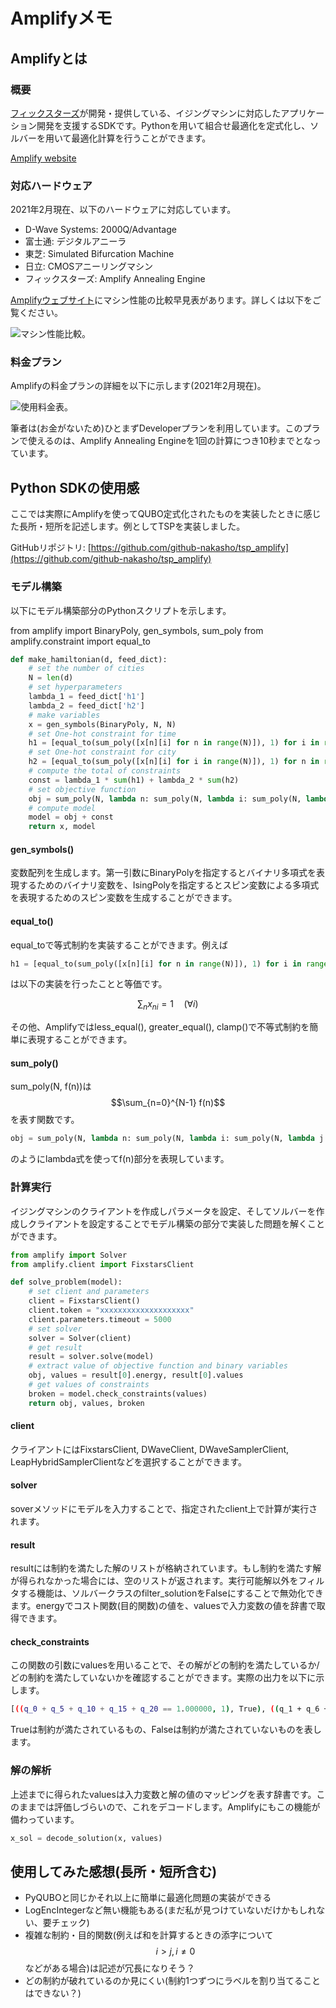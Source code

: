 # Amplifyメモ

## Amplifyとは

### 概要

[フィックスターズ](https://www.fixstars.com/ja/)が開発・提供している、イジングマシンに対応したアプリケーション開発を支援するSDKです。Pythonを用いて組合せ最適化を定式化し、ソルバーを用いて最適化計算を行うことができます。

[Amplify website](https://amplify.fixstars.com/)

### 対応ハードウェア

2021年2月現在、以下のハードウェアに対応しています。

* D-Wave Systems: 2000Q/Advantage
* 富士通: デジタルアニーラ
* 東芝: Simulated Bifurcation Machine
* 日立: CMOSアニーリングマシン
* フィックスターズ: Amplify Annealing Engine

[Amplifyウェブサイト](https://amplify.fixstars.com/engine)にマシン性能の比較早見表があります。詳しくは以下をご覧ください。

![マシン性能比較。](/images/pro/amplify_hardware.png)

### 料金プラン

Amplifyの料金プランの詳細を以下に示します(2021年2月現在)。

![使用料金表。](/images/pro/amplify_plan.png)

筆者は(お金がないため)ひとまずDeveloperプランを利用しています。このプランで使えるのは、Amplify Annealing Engineを1回の計算につき10秒までとなっています。

## Python SDKの使用感

ここでは実際にAmplifyを使ってQUBO定式化されたものを実装したときに感じた長所・短所を記述します。例としてTSPを実装しました。

GitHubリポジトリ: [https://github.com/github-nakasho/tsp_amplify](https://github.com/github-nakasho/tsp_amplify)

### モデル構築

以下にモデル構築部分のPythonスクリプトを示します。

from amplify import BinaryPoly, gen_symbols, sum_poly
from amplify.constraint import equal_to

```python
def make_hamiltonian(d, feed_dict):
    # set the number of cities
    N = len(d)
    # set hyperparameters
    lambda_1 = feed_dict['h1']
    lambda_2 = feed_dict['h2']
    # make variables
    x = gen_symbols(BinaryPoly, N, N)
    # set One-hot constraint for time
    h1 = [equal_to(sum_poly([x[n][i] for n in range(N)]), 1) for i in range(N)]
    # set One-hot constraint for city
    h2 = [equal_to(sum_poly([x[n][i] for i in range(N)]), 1) for n in range(N)]
    # compute the total of constraints
    const = lambda_1 * sum(h1) + lambda_2 * sum(h2)
    # set objective function
    obj = sum_poly(N, lambda n: sum_poly(N, lambda i: sum_poly(N, lambda j: d[i][j]*x[n][i]*x[(n+1)%N][j])))
    # compute model
    model = obj + const
    return x, model
```

#### gen_symbols()

変数配列を生成します。第一引数にBinaryPolyを指定するとバイナリ多項式を表現するためのバイナリ変数を、IsingPolyを指定するとスピン変数による多項式を表現するためのスピン変数を生成することができます。

#### equal_to()

equal_toで等式制約を実装することができます。例えば

```python
h1 = [equal_to(sum_poly([x[n][i] for n in range(N)]), 1) for i in range(N)]
```

は以下の実装を行ったことと等価です。

$$
\sum_{n} x_{ni} = 1 \quad (\forall i)
$$

その他、Amplifyではless_equal(), greater_equal(), clamp()で不等式制約を簡単に表現することができます。

#### sum_poly()

sum_poly(N, f(n))は$$\sum_{n=0}^{N-1} f(n)$$を表す関数です。

```python
obj = sum_poly(N, lambda n: sum_poly(N, lambda i: sum_poly(N, lambda j: d[i][j]*x[n][i]*x[(n+1)%N][j])))
```

のようにlambda式を使ってf(n)部分を表現しています。

### 計算実行

イジングマシンのクライアントを作成しパラメータを設定、そしてソルバーを作成しクライアントを設定することでモデル構築の部分で実装した問題を解くことができます。

```python
from amplify import Solver
from amplify.client import FixstarsClient

def solve_problem(model):
    # set client and parameters
    client = FixstarsClient()
    client.token = "xxxxxxxxxxxxxxxxxxxx"
    client.parameters.timeout = 5000
    # set solver
    solver = Solver(client)
    # get result
    result = solver.solve(model)
    # extract value of objective function and binary variables
    obj, values = result[0].energy, result[0].values
    # get values of constraints
    broken = model.check_constraints(values)
    return obj, values, broken
```

#### client

クライアントにはFixstarsClient, DWaveClient, DWaveSamplerClient, LeapHybridSamplerClientなどを選択することができます。

#### solver

soverメソッドにモデルを入力することで、指定されたclient上で計算が実行されます。

#### result

resultには制約を満たした解のリストが格納されています。もし制約を満たす解が得られなかった場合には、空のリストが返されます。実行可能解以外をフィルタする機能は、ソルバークラスのfilter_solutionをFalseにすることで無効化できます。energyでコスト関数(目的関数)の値を、valuesで入力変数の値を辞書で取得できます。

#### check_constraints

この関数の引数にvaluesを用いることで、その解がどの制約を満たしているか/どの制約を満たしていないかを確認することができます。実際の出力を以下に示します。

```bash
[((q_0 + q_5 + q_10 + q_15 + q_20 == 1.000000, 1), True), ((q_1 + q_6 + q_11 + q_16 + q_21 == 1.000000, 1), True), ((q_2 + q_7 + q_12 + q_17 + q_22 == 1.000000, 1), True), ((q_3 + q_8 + q_13 + q_18 + q_23 == 1.000000, 1), True), ((q_4 + q_9 + q_14 + q_19 + q_24 == 1.000000, 1), True), ((q_0 + q_1 + q_2 + q_3 + q_4 == 1.000000, 1), True), ((q_5 + q_6 + q_7 + q_8 + q_9 == 1.000000, 1), True), ((q_10 + q_11 + q_12 + q_13 + q_14 == 1.000000, 1), True), ((q_15 + q_16 + q_17 + q_18 + q_19 == 1.000000, 1), True), ((q_20 + q_21 + q_22 + q_23 + q_24 == 1.000000, 1), True)]
```

Trueは制約が満たされているもの、Falseは制約が満たされていないものを表します。

### 解の解析

上述までに得られたvaluesは入力変数と解の値のマッピングを表す辞書です。このままでは評価しづらいので、これをデコードします。Amplifyにもこの機能が備わっています。

```python
x_sol = decode_solution(x, values)
```

## 使用してみた感想(長所・短所含む)

* PyQUBOと同じかそれ以上に簡単に最適化問題の実装ができる
* LogEncIntegerなど無い機能もある(まだ私が見つけていないだけかもしれない、要チェック)
* 複雑な制約・目的関数(例えば和を計算するときの添字について$$i>j, i\neq 0$$などがある場合)は記述が冗長になりそう？
* どの制約が破れているのか見にくい(制約1つずつにラベルを割り当てることはできない？)


